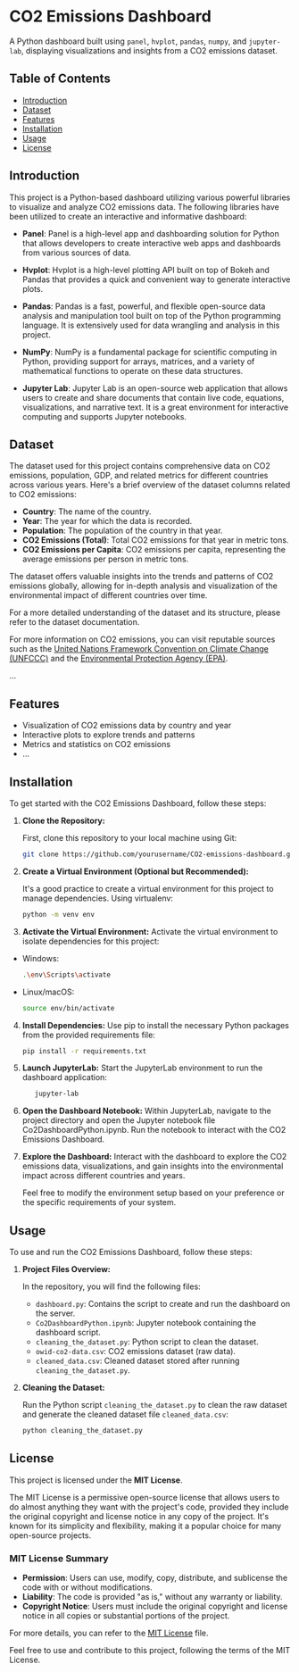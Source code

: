 # CO2 Emissions Dashboard

A Python dashboard built using `panel`, `hvplot`, `pandas`, `numpy`, and `jupyter-lab`, displaying visualizations and insights from a CO2 emissions dataset.

## Table of Contents

- [Introduction](#introduction)
- [Dataset](#Dataset)
- [Features](#features)
- [Installation](#installation)
- [Usage](#usage)
- [License](#license)

## Introduction

This project is a Python-based dashboard utilizing various powerful libraries to visualize and analyze CO2 emissions data. The following libraries have been utilized to create an interactive and informative dashboard:

- **Panel**: Panel is a high-level app and dashboarding solution for Python that allows developers to create interactive web apps and dashboards from various sources of data.

- **Hvplot**: Hvplot is a high-level plotting API built on top of Bokeh and Pandas that provides a quick and convenient way to generate interactive plots.

- **Pandas**: Pandas is a fast, powerful, and flexible open-source data analysis and manipulation tool built on top of the Python programming language. It is extensively used for data wrangling and analysis in this project.

- **NumPy**: NumPy is a fundamental package for scientific computing in Python, providing support for arrays, matrices, and a variety of mathematical functions to operate on these data structures.

- **Jupyter Lab**: Jupyter Lab is an open-source web application that allows users to create and share documents that contain live code, equations, visualizations, and narrative text. It is a great environment for interactive computing and supports Jupyter notebooks.

## Dataset

The dataset used for this project contains comprehensive data on CO2 emissions, population, GDP, and related metrics for different countries across various years. Here's a brief overview of the dataset columns related to CO2 emissions:

- **Country**: The name of the country.
- **Year**: The year for which the data is recorded.
- **Population**: The population of the country in that year.
- **CO2 Emissions (Total)**: Total CO2 emissions for that year in metric tons.
- **CO2 Emissions per Capita**: CO2 emissions per capita, representing the average emissions per person in metric tons.

The dataset offers valuable insights into the trends and patterns of CO2 emissions globally, allowing for in-depth analysis and visualization of the environmental impact of different countries over time.

For a more detailed understanding of the dataset and its structure, please refer to the dataset documentation.

For more information on CO2 emissions, you can visit reputable sources such as the [United Nations Framework Convention on Climate Change (UNFCCC)](https://unfccc.int/) and the [Environmental Protection Agency (EPA)](https://www.epa.gov/ghgemissions).

...


## Features

- Visualization of CO2 emissions data by country and year
- Interactive plots to explore trends and patterns
- Metrics and statistics on CO2 emissions
- ...

## Installation

To get started with the CO2 Emissions Dashboard, follow these steps:

1. **Clone the Repository:**

   First, clone this repository to your local machine using Git:

   ```bash
   git clone https://github.com/yourusername/CO2-emissions-dashboard.git

2. **Create a Virtual Environment (Optional but Recommended):**

   It's a good practice to create a virtual environment for this project to manage dependencies. Using virtualenv:

   ```bash
   python -m venv env

3. **Activate the Virtual Environment:**
   Activate the virtual environment to isolate dependencies for this project:
   
- Windows:
   ```bash
   .\env\Scripts\activate

- Linux/macOS:
   ```bash
   source env/bin/activate

4. **Install Dependencies:**
   Use pip to install the necessary Python packages from the provided requirements file:
   ```bash
   pip install -r requirements.txt

5. **Launch JupyterLab:**
   Start the JupyterLab environment to run the dashboard application:
   ```bash
      jupyter-lab

6. **Open the Dashboard Notebook:**
   Within JupyterLab, navigate to the project directory and open the Jupyter notebook
   file Co2DashboardPython.ipynb. Run the notebook to interact with the CO2 Emissions Dashboard.

7. **Explore the Dashboard:**
   Interact with the dashboard to explore the CO2 emissions data, visualizations, and gain insights
   into the environmental impact across different countries and years.

   Feel free to modify the environment setup based on your preference or the specific requirements of your system.

## Usage

To use and run the CO2 Emissions Dashboard, follow these steps:

1. **Project Files Overview:**

   In the repository, you will find the following files:
   - `dashboard.py`: Contains the script to create and run the dashboard on the server.
   - `Co2DashboardPython.ipynb`: Jupyter notebook containing the dashboard script.
   - `cleaning_the_dataset.py`: Python script to clean the dataset.
   - `owid-co2-data.csv`: CO2 emissions dataset (raw data).
   - `cleaned_data.csv`: Cleaned dataset stored after running `cleaning_the_dataset.py`.

2. **Cleaning the Dataset:**

   Run the Python script `cleaning_the_dataset.py` to clean the raw dataset and generate the cleaned dataset file `cleaned_data.csv`:

   ```bash
   python cleaning_the_dataset.py


## License

This project is licensed under the **MIT License**. 

The MIT License is a permissive open-source license that allows users to do almost anything they want with the project's code, provided they include the original copyright and license notice in any copy of the project. It's known for its simplicity and flexibility, making it a popular choice for many open-source projects.

### MIT License Summary

- **Permission**: Users can use, modify, copy, distribute, and sublicense the code with or without modifications.
- **Liability**: The code is provided "as is," without any warranty or liability.
- **Copyright Notice**: Users must include the original copyright and license notice in all copies or substantial portions of the project.

For more details, you can refer to the [MIT License](LICENSE) file.

Feel free to use and contribute to this project, following the terms of the MIT License.

